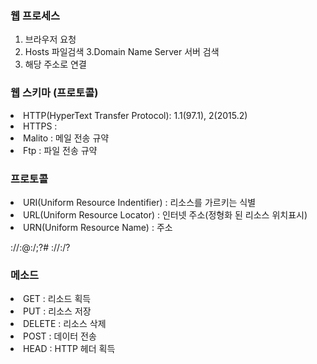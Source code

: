 ### 웹 프로세스

1. 브라우저 요청
2. Hosts 파일검색
3.Domain Name Server 서버 검색
4. 해당 주소로 연결

### 웹 스키마 (프로토콜)

<li> HTTP(HyperText Transfer Protocol): 1.1(97.1), 2(2015.2) 
<li> HTTPS : 
<li> Malito : 메일 전송 규약
<li> Ftp : 파일 전송 규약

### 프로토콜

<li> URI(Uniform Resource Indentifier) : 리소스를 가르키는 식별
<li> URL(Uniform Resource Locator) : 인터넷 주소(정형화 된 리소스 위치표시)
<li> URN(Uniform Resource Name) : 주소

<schme>://<name>:<pwd>@<host>:<port>/<path>;<parameter>?<query>#<fragment> 
<schme>://<host>:<port>/<path>?<query>

### 메소드

<li> GET : 리소드 획득
<li> PUT : 리소스 저장
<li> DELETE : 리소스 삭제
<li> POST : 데이터 전송
<li> HEAD : HTTP 헤더 획득


